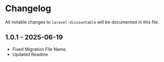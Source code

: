 # Changelog

All notable changes to `laravel-discountable` will be documented in this file.

## 1.0.1 - 2025-06-19

- Fixed Migration File Name.
- Updated Readme
